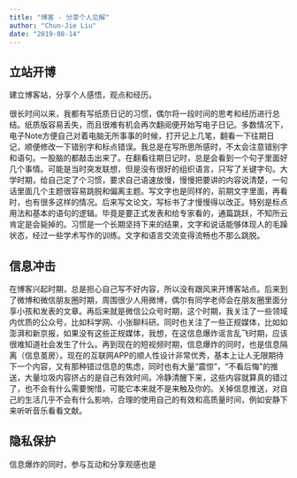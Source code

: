 ```yaml
---
title: "博客 - 分享个人见解"
author: "Chun-Jie Liu"
date: "2019-08-14"
---
```


## 立站开博

建立博客站，分享个人感悟，观点和经历。

很长时间以来，我都有写纸质日记的习惯，偶尔将一段时间的思考和经历进行总结。纸质版容易丢失，而且很难有机会再次翻阅便开始写电子日记。多数情况下，电子Note方便自己对着电脑无所事事的时候，打开记上几笔，翻看一下往期日记，顺便修改一下错别字和标点错误。我总是在写所思所感时，不太会注意错别字和语句。一股脑的都敲击出来了。在翻看往期日记时，总是会看到一个句子里面好几个事情。可能是当时突发联想，但是没有很好的组织语言，只写了关键字句。大学时期，给自己定了个习惯，要求自己语速放慢，慢慢把要讲的内容说清楚，一句话里面几个主题很容易跳脱和偏离主题。写文字也是同样的，前期文字里面，再看时，也有很多这样的情况。后来写文论文，写标书了才慢慢得以改正。特别是标点用法和基本的语句的逻辑。毕竟是要正式发表和给专家看的，通篇跳跃，不知所云肯定是会毙掉的。习惯是一个长期坚持下来的结果，文字和说话能够体现人的毛躁状态，经过一些学术写作的训练。文字和语言交流变得流畅也不那么跳脱。

## 信息冲击

在博客兴起时期，总是担心自己写不好内容，所以没有跟风来开博客站点。后来到了微博和微信朋友圈时期，周围很少人用微博，偶尔有同学老师会在朋友圈里面分享小孩和发表的文章。再后来就是微信公众号时期，这个时期，我关注了一些领域内优质的公众号，比如科学网、小张聊科研。同时也关注了一些正规媒体，比如如澎湃和新京报，如果没有这些正规媒体，我想，在这信息爆炸谣言乱飞时期，应该很难知道社会发生了什么。再到现在的短视频时期，信息爆炸的同时，也是信息隔离（信息茧房）。现在的互联网APP的顺人性设计非常优秀，基本上让人无限期待下一个内容，又有那种错过信息的焦虑，同时也有大量“震惊”，“不看后悔”的推送，大量垃圾内容挤占的是自己有效时间。冷静清醒下来，这些内容就算真的错过了，也不会有什么需要惋惜，可能它本来就不是来触及你的。关掉信息推送，对自己的生活几乎不会有什么影响，合理的使用自己的有效和高质量时间，例如安静下来听听音乐看看文献。

## 隐私保护

信息爆炸的同时，参与互动和分享观感也是

